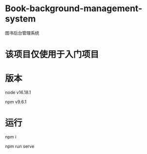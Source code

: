 # Book-background-management-system
图书后台管理系统
# 该项目仅使用于入门项目
# 版本
  node v16.18.1
  
  npm v9.6.1
# 运行
  npm i 
  
  npm run serve
